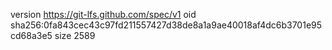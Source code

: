 version https://git-lfs.github.com/spec/v1
oid sha256:0fa843cec43c97fd211557427d38de8a1a9ae40018af4dc6b3701e95cd68a3e5
size 2589
